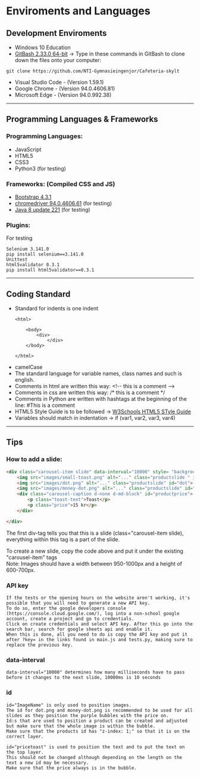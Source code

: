# Enviroments and Languages 

## Development Enviroments

- Windows 10 Education
- [GitBash 2.33.0 64-bit](https://git-scm.com/download/win) -> Type in these commands in GitBash to clone down the files onto your computer:
```
git clone https://github.com/NTI-Gymnasieingenjor/Cafeteria-skylt
```
- Visual Studio Code - (Version 1.59.1)
- Google Chrome - (Version 94.0.4606.81)
- Microsoft Edge - (Version 94.0.992.38)

***

## Programming Languages & Frameworks

### Programming Languages:
- JavaScript
-  HTML5
-  CSS3
-  Python3 (for testing)

### Frameworks: (Compiled CSS and JS)
- [Bootstrap 4.3.1](https://getbootstrap.com/docs/4.3/getting-started/download/) 
- [chromedriver 94.0.4606.61](https://chromedriver.chromium.org/downloads) (for testing)
- [Java 8 update 221](https://www.java.com/sv/download/) (for testing)	 

### Plugins:
For testing
```
Selenium 3.141.0				
pip install selenium==3.141.0
Unittest
html5validator 0.3.1			
pip install html5validator==0.3.1
```

***

## Coding Standard 

- Standard for indents is one indent 
	```
    <html>

	    <body> 
		    <div>
	            </div>
	    </body>
	    
	</html>
    ```
- camelCase
- The standard language for variable names, class names and such is english.
- Comments in html are written this way: \<!-- this is a comment -->
- Comments in css are written this way: /* this is a comment */
- Comments in Python are written with hashtags at the beginning of the line: #This is a comment
- HTML5 Style Guide is to be followed -> [W3Schools HTML5 STyle Guide](https://www.w3schools.com/html/html5_syntax.asp)
- Variables should match in indentation -> if (var1, var2, var3, var4)

***

## Tips

### How to add a slide:

```html
<div class="carousel-item slide" data-interval="10000" style= "background-color: #190f27;">
	<img src="images/small-toast.png" alt="..." class="productslide " id="toast" >
	<img src="images/dot.png" alt="..." class="productslide" id="dot">
	<img src="images/money-dot.png" alt="..." class="productslide" id="moneydot">
	<div class="carousel-caption d-none d-md-block" id="productprice">
		<p class="toast-text">Toast</p>
		<p class="price">15 kr</p>
	</div>

</div>
```

The first div-tag tells you that this is a slide (class="carousel-item slide), everything within this tag is a part of the slide.

To create a new slide, copy the code above and put it under the existing "carousel-item" tags <br>
Note: Images should have a width between 950-1000px and a height of 600-700px.


### API key
```
If the tests or the opening hours on the website aren't working, it's possible that you will need to generate a new API key.
To do so, enter the google developers console (https://console.cloud.google.com/), log into a non-school google account, create a project and go to credentials.
Click on create credentials and select API key. After this go into the search bar, search for google sheets api and enable it.
When this is done, all you need to do is copy the API key and put it after ?key= in the links found in main.js and tests.py, making sure to replace the previous key.
```

### data-interval
```
data-interval="10000" determines how many milliseconds have to pass before it changes to the next slide, 10000ms is 10 seconds
```

### id
 
 ```
id="ImageName" is only used to position images.
The id for dot.png and money-dot.png is recommended to be used for all slides as they position the purple bubbles with the price on.
Id:s that are used to position a product can be created and adjusted but make sure that the whole image is within the bubble.
Make sure that the products id has "z-index: 1;" so that it is on the correct layer. 

id="pricetoast" is used to position the text and to put the text on the top layer.
This should not be changed although depending on the length on the text a new id may be necessary.
Make sure that the price always is in the bubble.
```
